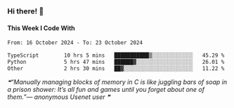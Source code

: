 ### Hi there! 👋

#### This Week I Code With
<!--START_SECTION:waka-->

```txt
From: 16 October 2024 - To: 23 October 2024

TypeScript        10 hrs 5 mins   ███████████▒░░░░░░░░░░░░░   45.29 %
Python            5 hrs 47 mins   ██████▓░░░░░░░░░░░░░░░░░░   26.01 %
Other             2 hrs 30 mins   ██▓░░░░░░░░░░░░░░░░░░░░░░   11.22 %
```

<!--END_SECTION:waka-->

<!--STARTS_HERE_QUOTE_README-->
<i>❝“Manually managing blocks of memory in C is like juggling bars of soap in a prison shower: It’s all fun and games until you forget about one of them.”— anonymous Usenet user   ❞</i>
<!--ENDS_HERE_QUOTE_README-->
